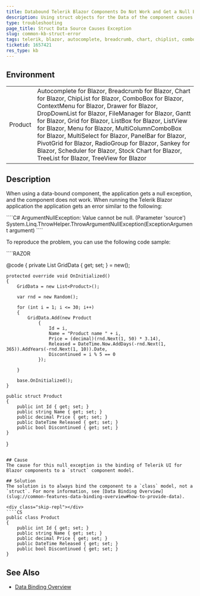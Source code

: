 ```yaml
---
title: Databound Telerik Blazor Components Do Not Work and Get a Null Exception
description: Using struct objects for the Data of the component causes error
type: troubleshooting
page_title: Struct Data Source Causes Exception
slug: common-kb-struct-error
tags: telerik, blazor, autocomplete, breadcrumb, chart, chiplist, combobox, contextmenu, drawer, dropdownlist, filemanager, gantt, grid, listbox, listview, menu, multicolumncombobox, multiselect, panelbar, pivotgrid, radiogroup, sankey, scheduler, stock chart, treelist, treeview, struct, null exception
ticketid: 1657421
res_type: kb
---
```


## Environment
<table>
	<tbody>
		<tr>
			<td>Product</td>
			<td>Autocomplete for Blazor, Breadcrumb for Blazor, Chart for Blazor, ChipList for Blazor, ComboBox for Blazor, ContextMenu for Blazor, Drawer for Blazor, DropDownList for Blazor, FileManager for Blazor, Gantt for Blazor, Grid for Blazor, ListBox for Blazor, ListView for Blazor, Menu for Blazor, MultiColumnComboBox for Blazor, MultiSelect for Blazor, PanelBar for Blazor, PivotGrid for Blazor, RadioGroup for Blazor, Sankey for Blazor, Scheduler for Blazor, Stock Chart for Blazor, TreeList for Blazor, TreeView for Blazor</td>
		</tr>
	</tbody>
</table>


## Description

When using a data-bound component, the application gets a null exception, and the component does not work. When running the Telerik Blazor application the application gets an error similar to the following:

<div class="skip-repl"></div>
````C#
ArgumentNullException: Value cannot be null. (Parameter 'source')
System.Linq.ThrowHelper.ThrowArgumentNullException(ExceptionArgument argument)
````

To reproduce the problem, you can use the following code sample:

<div class="skip-repl"></div>
````RAZOR
<TelerikGrid Data="@GridData">
    <GridColumns>
        <GridColumn Field="@nameof(Product.Name)" />
        <GridColumn Field="@nameof(Product.Price)" />
        <GridColumn Field="@nameof(Product.Released)" />
        <GridColumn Field="@nameof(Product.Discontinued)" />
    </GridColumns>
</TelerikGrid>

@code {
    private List<Product> GridData { get; set; } = new();

    protected override void OnInitialized()
    {
        GridData = new List<Product>();

        var rnd = new Random();

        for (int i = 1; i <= 30; i++)
        {
            GridData.Add(new Product
                {
                    Id = i,
                    Name = "Product name " + i,
                    Price = (decimal)(rnd.Next(1, 50) * 3.14),
                    Released = DateTime.Now.AddDays(-rnd.Next(1, 365)).AddYears(-rnd.Next(1, 10)).Date,
                    Discontinued = i % 5 == 0
                });

        }

        base.OnInitialized();
    }

    public struct Product
    {
        public int Id { get; set; }
        public string Name { get; set; }
        public decimal Price { get; set; }
        public DateTime Released { get; set; }
        public bool Discontinued { get; set; }
    }
}
````

## Cause
The cause for this null exception is the binding of Telerik UI for Blazor components to a `struct` component model.

## Solution
The solution is to always bind the component to a `class` model, not a `struct`. For more information, see [Data Binding Overview](slug://common-features-data-binding-overview#how-to-provide-data).

<div class="skip-repl"></div>
````CS
public class Product
{
    public int Id { get; set; }
    public string Name { get; set; }
    public decimal Price { get; set; }
    public DateTime Released { get; set; }
    public bool Discontinued { get; set; }
}
````

## See Also

- [Data Binding Overview](slug://common-features-data-binding-overview)